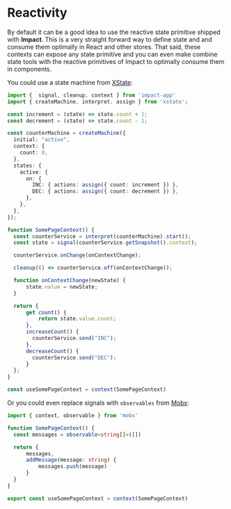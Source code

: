 # Reactivity

By default it can be a good idea to use the reactive state primitive shipped with **Impact**. This is a very straight forward way to define state and and consume them optimally in React and other stores. That said, these contexts can expose any state primitive and you can even make combine state tools with the reactive primitives of Impact to optimally consume them in components.

You could use a state machine from [XState](https://xstate.js.org/):

```ts
import {  signal, cleanup, context } from 'impact-app'
import { createMachine, interpret, assign } from 'xstate';

const increment = (state) => state.count + 1;
const decrement = (state) => state.count - 1;

const counterMachine = createMachine({
  initial: "active",
  context: {
    count: 0,
  },
  states: {
    active: {
      on: {
        INC: { actions: assign({ count: increment }) },
        DEC: { actions: assign({ count: decrement }) },
      },
    },
  },
});

function SomePageContext() {
  const counterService = interpret(counterMachine).start();
  const state = signal(counterService.getSnapshot().context);

  counterService.onChange(onContextChange);

  cleanup(() => counterService.off(onContextChange));

  function onContextChange(newState) {
      state.value = newState;
  }

  return {
      get count() {
          return state.value.count;
      },
      increaseCount() {
        counterService.send("INC");
      },
      decreaseCount() {
        counterService.send("DEC");
      }
  };
}

const useSomePageContext = context(SomePageContext)
```

Or you could even replace signals with `observables` from [Mobx](https://mobx.js.org/README.html):

```ts
import { context, observable } from 'mobx'

function SomePageContext() {
  const messages = observable<string[]>([])

  return {
      messages,
      addMessage(message: string) {
          messages.push(message)
      }
  }
}

export const useSomePageContext = context(SomePageContext)
```